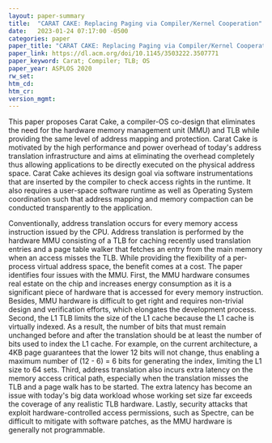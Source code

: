 ```yaml
---
layout: paper-summary
title:  "CARAT CAKE: Replacing Paging via Compiler/Kernel Cooperation"
date:   2023-01-24 07:17:00 -0500
categories: paper
paper_title: "CARAT CAKE: Replacing Paging via Compiler/Kernel Cooperation"
paper_link: https://dl.acm.org/doi/10.1145/3503222.3507771
paper_keyword: Carat; Compiler; TLB; OS
paper_year: ASPLOS 2020
rw_set:
htm_cd:
htm_cr:
version_mgmt:
---
```


This paper proposes Carat Cake, a compiler-OS co-design that eliminates the need for the hardware memory management 
unit (MMU) and TLB while providing the same level of address mapping and protection. Carat Cake is motivated by the 
high performance and power overhead of today's address translation infrastructure and aims at eliminating the overhead
completely thus allowing applications to be directly executed on the physical address space. Carat Cake achieves its 
design goal via software instrumentations that are inserted by the compiler to check access rights in the runtime.
It also requires a user-space software runtime as well as Operating System coordination such that address mapping 
and memory compaction can be conducted transparently to the application.

Conventionally, address translation occurs for every memory access instruction issued by the CPU. Address 
translation is performed by the hardware MMU consisting of a TLB for caching recently used translation entries
and a page table walker that fetches an entry from the main memory when an access misses the TLB.
While providing the flexibility of a per-process virtual address space, the benefit comes at a cost.
The paper identifies four issues with the MMU.
First, the MMU hardware consumes real estate on the chip and increases energy consumption as it is a significant
piece of hardware that is accessed for every memory instruction. Besides, MMU hardware is difficult to get right
and requires non-trivial design and verification efforts, which elongates the development process. 
Second, the L1 TLB limits the size of the L1 cache because the L1 cache is virtually indexed. As a result, the 
number of bits that must remain unchanged before and after the translation should be at least the number of 
bits used to index the L1 cache. For example, on the current architecture, a 4KB page guarantees that the lower 12 bits 
will not change, thus enabling a maximum number of (12 - 6) = 6 bits for generating the index, limiting the L1
size to 64 sets.
Third, address translation also incurs extra latency on the memory access critical path, especially when the translation
misses the TLB and a page walk has to be started. The extra latency has become an issue with today's big data workload
whose working set size far exceeds the coverage of any realistic TLB hardware.
Lastly, security attacks that exploit hardware-controlled access permissions, such as Spectre, can be difficult to 
mitigate with software patches, as the MMU hardware is generally not programmable.